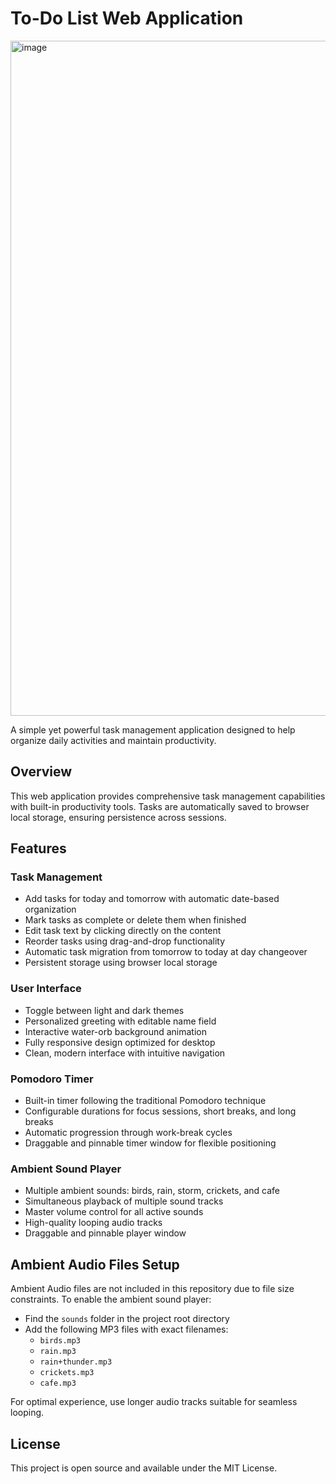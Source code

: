 # To-Do List Web Application

<img width="1920" height="1080" alt="image" src="https://github.com/user-attachments/assets/3c0d12ed-680d-4bf7-9386-fa2f009c0f7d" />

A simple yet powerful task management application designed to help organize daily activities and maintain productivity.

## Overview

This web application provides comprehensive task management capabilities with built-in productivity tools. Tasks are automatically saved to browser local storage, ensuring persistence across sessions.

## Features

### Task Management
* Add tasks for today and tomorrow with automatic date-based organization
* Mark tasks as complete or delete them when finished
* Edit task text by clicking directly on the content
* Reorder tasks using drag-and-drop functionality
* Automatic task migration from tomorrow to today at day changeover
* Persistent storage using browser local storage

### User Interface
* Toggle between light and dark themes
* Personalized greeting with editable name field
* Interactive water-orb background animation
* Fully responsive design optimized for desktop
* Clean, modern interface with intuitive navigation

### Pomodoro Timer
* Built-in timer following the traditional Pomodoro technique
* Configurable durations for focus sessions, short breaks, and long breaks
* Automatic progression through work-break cycles
* Draggable and pinnable timer window for flexible positioning

### Ambient Sound Player
* Multiple ambient sounds: birds, rain, storm, crickets, and cafe
* Simultaneous playback of multiple sound tracks
* Master volume control for all active sounds
* High-quality looping audio tracks
* Draggable and pinnable player window

## Ambient Audio Files Setup

Ambient Audio files are not included in this repository due to file size constraints. To enable the ambient sound player:

* Find the `sounds` folder in the project root directory
* Add the following MP3 files with exact filenames:
  * `birds.mp3`
  * `rain.mp3`
  * `rain+thunder.mp3`
  * `crickets.mp3`
  * `cafe.mp3`

For optimal experience, use longer audio tracks suitable for seamless looping.

## License

This project is open source and available under the MIT License.
